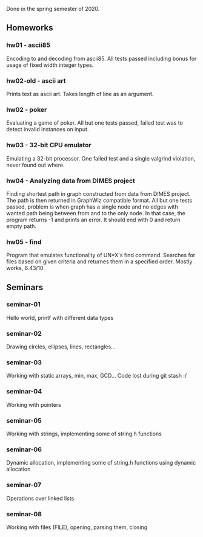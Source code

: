 Done in the spring semester of 2020.

## Homeworks
### hw01 - ascii85
Encoding to and decoding from ascii85. All tests passed including bonus for usage of fixed width integer types.

### hw02-old - ascii art
Prints text as ascii art. Takes length of line as an argument.

### hw02 - poker
Evaluating a game of poker. All but one tests passed, failed test was to detect invalid instances on input.

### hw03 - 32-bit CPU emulator
Emulating a 32-bit processor. One failed test and a single valgrind violation, never found out where.

### hw04 - Analyzing data from DIMES project
Finding shortest path in graph constructed from data from DIMES project. The path is then returned in GraphWiz compatible format. All but one tests passed, problem is when graph has a single node and no edges with wanted path being between from and to the only node. In that case, the program returns -1 and prints an error. It should end with 0 and return empty path.

### hw05 - find
Program that emulates functionality of UN*X's find command. Searches for files based on given criteria and returnes them in a specified order. Mostly works, 6.43/10.

## Seminars
### seminar-01
Hello world, printf with different data types

### seminar-02
Drawing circles, ellipses, lines, rectangles...

### seminar-03
Working with static arrays, min, max, GCD... Code lost during git stash :/

### seminar-04
Working with pointers

### seminar-05
Working with strings, implementing some of string.h functions

### seminar-06
Dynamic allocation, implementing some of string.h functions using dynamic allocation

### seminar-07
Operations over linked lists

### seminar-08
Working with files (FILE), opening, parsing them, closing